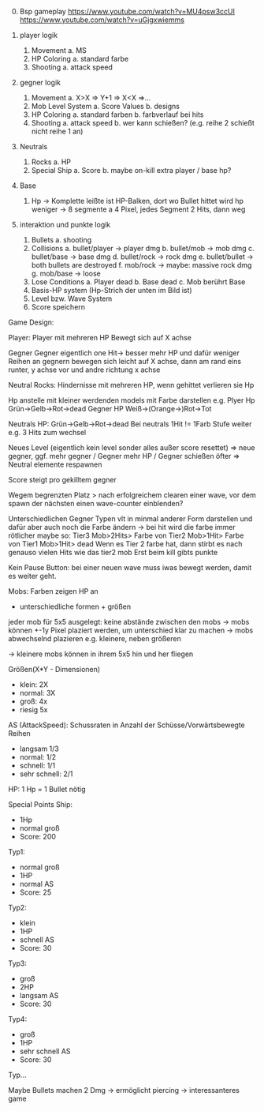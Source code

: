 
0. Bsp gameplay
    https://www.youtube.com/watch?v=MU4psw3ccUI
    https://www.youtube.com/watch?v=uGjgxwiemms

1. player logik
    1. Movement
        a. MS
    2. HP Coloring
        a. standard farbe
    3. Shooting
        a. attack speed

2. gegner logik
    1. Movement
        a. X>X => Y+1 => X<X =>...
    2. Mob Level System
        a. Score Values
        b. designs
    3. HP Coloring
        a. standard farben
        b. farbverlauf bei hits
    4. Shooting
        a. attack speed
        b. wer kann schießen? (e.g. reihe 2 schießt nicht reihe 1 an)

3. Neutrals
    1. Rocks
        a. HP
    2. Special Ship
        a. Score
        b. maybe on-kill extra player / base hp?

4. Base
    1. Hp
    -> Komplette leißte ist HP-Balken, dort wo Bullet hittet wird hp weniger
    -> 8 segmente a 4 Pixel, jedes Segment 2 Hits, dann weg

5. interaktion und punkte logik
    1. Bullets
        a. shooting
    2. Collisions
        a. bullet/player -> player dmg
        b. bullet/mob ->  mob dmg
        c. bullet/base -> base dmg
        d. bullet/rock -> rock dmg
        e. bullet/bullet -> both bullets are destroyed
        f. mob/rock -> maybe: massive rock dmg
        g. mob/base -> loose
    3. Lose Conditions
        a. Player dead
        b. Base dead
        c. Mob berührt Base 
    4. Basis-HP system (Hp-Strich der unten im Bild ist)
    5. Level bzw. Wave System
    6. Score speichern



Game Design:

Player:
Player mit mehreren HP
Bewegt sich auf X achse

Gegner
Gegner eigentlich one Hit-> besser mehr HP und dafür weniger
Reihen an gegnern
bewegen sich leicht auf X achse, dann am rand eins runter, y achse vor und andre richtung x achse

Neutral Rocks:
Hindernisse mit mehreren HP, wenn gehittet verlieren sie Hp

Hp anstelle mit kleiner werdenden models mit Farbe darstellen
e.g. 
Plyer Hp Grün->Gelb->Rot->dead
Gegner HP 
Weiß->(Orange->)Rot->Tot

Neutrals HP:
Grün->Gelb->Rot->dead
Bei neutrals 1Hit != 1Farb Stufe weiter
e.g. 3 Hits zum wechsel

Neues Level (eigentlich kein level sonder alles außer score resettet)
=> neue gegner, ggf. mehr gegner / Gegner mehr HP /
Gegner schießen öfter
=> Neutral elemente respawnen

Score steigt pro gekilltem gegner

Wegem begrenzten Platz > nach erfolgreichem clearen einer wave, vor dem spawn der nächsten einen wave-counter einblenden?

Unterschiedlichen Gegner Typen vlt in minmal anderer Form darstellen und dafür aber auch noch die Farbe ändern
-> bei hit wird die farbe immer rötlicher
maybe so: 
Tier3 Mob>2Hits> Farbe von Tier2 Mob>1Hit> Farbe von Tier1 Mob>1Hit> dead
Wenn es Tier 2 farbe hat, dann stirbt es nach genauso vielen Hits wie das tier2 mob
Erst beim kill gibts punkte


Kein Pause Button:
bei einer neuen wave muss iwas bewegt werden, damit es weiter geht.



Mobs:
Farben zeigen HP an

- unterschiedliche formen + größen

jeder mob für 5x5 ausgelegt:
keine abstände zwischen den mobs
-> mobs können +-1y Pixel plaziert werden, um unterschied klar zu machen
-> mobs abwechselnd plazieren e.g. kleinere, neben größeren

-> kleinere mobs können in ihrem 5x5 hin und her fliegen

Größen(X*Y - Dimensionen)
- klein: 2X
- normal: 3X
- groß: 4x
- riesig 5x

AS (AttackSpeed): Schussraten in Anzahl der Schüsse/Vorwärtsbewegte Reihen
- langsam 1/3
- normal: 1/2
- schnell: 1/1
- sehr schnell: 2/1

HP:
1 Hp = 1 Bullet nötig

Special Points Ship:
- 1Hp
- normal groß
- Score: 200

Typ1:
- normal groß
- 1HP
- normal AS
- Score: 25

Typ2: 
- klein
- 1HP
- schnell AS
- Score: 30

Typ3:
- groß
- 2HP
- langsam AS
- Score: 30

Typ4:
- groß
- 1HP
- sehr schnell AS
- Score: 30

Typ...




Maybe Bullets machen 2 Dmg 
-> ermöglicht piercing
-> interessanteres game
